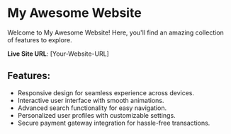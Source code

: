 # My Awesome Website

Welcome to My Awesome Website! Here, you'll find an amazing collection of features to explore.

**Live Site URL**: [Your-Website-URL]

## Features:
- Responsive design for seamless experience across devices.
- Interactive user interface with smooth animations.
- Advanced search functionality for easy navigation.
- Personalized user profiles with customizable settings.
- Secure payment gateway integration for hassle-free transactions.
